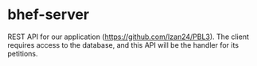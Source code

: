 ﻿# bhef-server

REST API for our application (https://github.com/Izan24/PBL3). The client requires access to the database, and this API will be the handler for its petitions.
